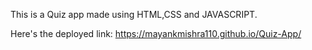 This is a Quiz app made using HTML,CSS and JAVASCRIPT.

Here's the deployed link: https://mayankmishra110.github.io/Quiz-App/
